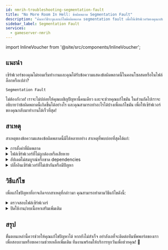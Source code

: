 ```yaml
---
id: nmrih-troubleshooting-segmentation-fault
title: "No More Room In Hell: ข้อผิดพลาด Segmentation Fault"
description: "ค้นหาวิธีระบุและแก้ไขข้อผิดพลาด segmentation fault เพื่อให้เซิร์ฟเวอร์ของคุณกลับมาทำงานได้อย่างราบรื่น → เรียนรู้เพิ่มเติมตอนนี้"
sidebar_label: Segmentation Fault
services:
  - gameserver-nmrih
---
```


import InlineVoucher from '@site/src/components/InlineVoucher';

## แนะนำ

เซิร์ฟเวอร์ของคุณไม่ยอมเริ่มทำงานและคุณได้รับข้อความแสดงข้อผิดพลาดนี้ในคอนโซลสดหรือในไฟล์ล็อกหรือเปล่า?

```
Segmentation Fault
```

ไม่ต้องกังวล! เราจะไม่ปล่อยให้คุณเผชิญปัญหานี้คนเดียว และจะช่วยคุณแก้ไขมัน ในส่วนถัดไปเราจะอธิบายว่าข้อผิดพลาดนี้เกิดขึ้นได้อย่างไร และคุณสามารถทำอะไรได้บ้างเพื่อแก้ไขมัน เพื่อให้เซิร์ฟเวอร์ของคุณกลับมาทำงานได้เร็วที่สุด!



<InlineVoucher />



## สาเหตุ

สาเหตุของข้อความแสดงข้อผิดพลาดนี้มีได้หลายอย่าง สาเหตุที่พบบ่อยที่สุดได้แก่:

<details>
  <summary>การตั้งค่าที่ผิดพลาด</summary>

ไฟล์การตั้งค่าที่ตั้งค่าไม่ถูกต้องหรือไม่สมบูรณ์ อาจทำให้เซิร์ฟเวอร์เข้าถึงพารามิเตอร์ที่ไม่ถูกต้องหรือพื้นที่หน่วยความจำที่ไม่ถูกต้องในขณะเริ่มต้นหรือระหว่างการทำงาน

สิ่งนี้อาจเกิดขึ้นโดยเฉพาะอย่างยิ่งถ้า เช่น การเยื้องบรรทัดหรือการกำหนดค่าค่าไม่ได้ทำอย่างถูกต้อง ส่งผลให้เกิดการล่มหรือพฤติกรรมที่ไม่แน่นอน (เช่น segmentation fault)

</details>

<details>
  <summary>ไฟล์เซิร์ฟเวอร์ที่ไม่ถูกต้องหรือเสียหาย</summary>

  เนื่องจากการโอนถ่ายข้อมูลที่ผิดพลาด การแก้ไขด้วยมือ หรือการติดตั้งที่เสียหาย อาจทำให้ไฟล์เซิร์ฟเวอร์หลักเสียหายได้ ซึ่งอาจนำไปสู่พฤติกรรมที่ไม่คาดคิดหรือการล่มอย่างรุนแรง เช่น segmentation fault เมื่อโหลดหรือรัน

</details>

<details>
  <summary>อัปเดตไม่สมบูรณ์หรือขาด dependencies</summary>

  หากการอัปเดตเซิร์ฟเวอร์ไม่เสร็จสมบูรณ์ หรือขาด dependencies หรือโมดูลบางตัว อาจเกิดข้อผิดพลาดได้ทั้งตอนเริ่มต้นหรือระหว่างรันไทม์

</details>

<details>
  <summary>ปลั๊กอินเซิร์ฟเวอร์ที่ไม่เข้ากันหรือมีปัญหา</summary>

  ส่วนเสริมเพิ่มเติม เช่น SourceMod/Metamod หรือปลั๊กอินที่ไม่เข้ากันกับเวอร์ชันเซิร์ฟเวอร์ที่ใช้ หรือเขียนโปรแกรมผิดพลาด อาจส่งผลโดยตรงต่อการเข้าถึงหน่วยความจำของเซิร์ฟเวอร์และก่อให้เกิดปัญหาได้

</details>



## วิธีแก้ไข

เพื่อแก้ไขปัญหาที่อาจเกิดจากสาเหตุที่กล่าวมา คุณสามารถทำตามวิธีแก้ไขดังนี้:

<details>
  <summary>ตรวจสอบไฟล์เซิร์ฟเวอร์</summary>

เพื่อหลีกเลี่ยงข้อผิดพลาดที่อาจเกิดจากไฟล์เกมที่เสียหายหรือไม่สมบูรณ์ แนะนำให้ใช้ฟีเจอร์ **Validate Steam Files** ใน **แดชบอร์ด** ของเซิร์ฟเวอร์เกม

![img](https://screensaver01.zap-hosting.com/index.php/s/gwcG7CWm7bc5PxL/preview)

  เซิร์ฟเวอร์เกมจะถูกตรวจสอบโดยอัตโนมัติผ่าน SteamCMD และไฟล์ที่ขาดหรือเสียหายจะถูกแทนที่ด้วยเวอร์ชันต้นฉบับ กระบวนการนี้เป็นแบบอัตโนมัติเต็มรูปแบบและช่วยให้ไฟล์เซิร์ฟเวอร์ตรงกับเวอร์ชัน Steam ปัจจุบัน

</details>

<details>
  <summary>ปิดใช้งาน/ลบเนื้อหาเสริมเพิ่มเติม</summary>

ถ้าคุณได้เพิ่มเนื้อหาเสริม เช่น Sourcemod/Metamod และปลั๊กอินต่างๆ ลงในเซิร์ฟเวอร์เกมของคุณ การปิดใช้งานและลบออกชั่วคราวอย่างน้อยหนึ่งครั้งเป็นสิ่งที่ควรทำ

ขั้นตอนนี้จะช่วยตัดปัญหาว่าปัญหาเกิดจากเนื้อหาเสริมหรือไม่ หลังจากอัปเดต บ่อยครั้งจะมีปัญหากับเนื้อหาเสริมเหล่านี้เพราะอาจไม่เข้ากันกับเวอร์ชันเซิร์ฟเวอร์ใหม่หรือยังไม่รองรับ

</details>

## สรุป

ขั้นตอนเหล่านี้ควรช่วยให้คุณแก้ไขปัญหาได้ หากยังไม่สำเร็จ อย่าลังเลที่จะติดต่อทีมซัพพอร์ตของเราเพื่อสอบถามหรือขอความช่วยเหลือเพิ่มเติม ทีมงานพร้อมให้บริการทุกวันเพื่อช่วยคุณ! 🙂

<InlineVoucher />